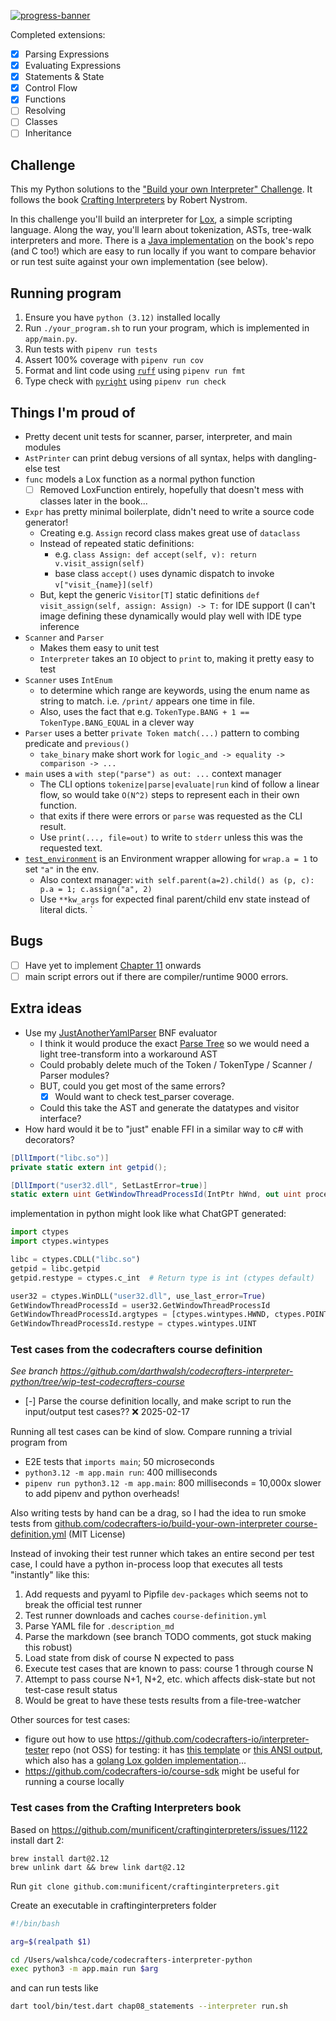 [![progress-banner](https://backend.codecrafters.io/progress/interpreter/5ed16121-3c0b-470d-895b-ae98cca3fb6d)](https://app.codecrafters.io/users/codecrafters-bot?r=2qF)

Completed extensions:
- [x] Parsing Expressions
- [x] Evaluating Expressions
- [x] Statements & State
- [x] Control Flow
- [x] Functions
- [ ] Resolving
- [ ] Classes
- [ ] Inheritance

## Challenge

This my Python solutions to the ["Build your own Interpreter" Challenge](https://app.codecrafters.io/courses/interpreter/overview). It follows the book [Crafting Interpreters](https://craftinginterpreters.com/) by Robert Nystrom.

In this challenge you'll build an interpreter for [Lox](https://craftinginterpreters.com/the-lox-language.html), a simple scripting language. Along the way, you'll learn about tokenization, ASTs, tree-walk interpreters and more. There is a [Java implementation](https://github.com/munificent/craftinginterpreters/blob/4a840f70f69c6ddd17cfef4f6964f8e1bcd8c3d4/java/com/craftinginterpreters/lox/Lox.java#L23) on the book's repo (and C too!) which are easy to run locally if you want to compare behavior or run test suite against your own implementation (see below).

## Running program

1. Ensure you have `python (3.12)` installed locally
1. Run `./your_program.sh` to run your program, which is implemented in `app/main.py`.
1. Run tests with `pipenv run tests`
1. Assert 100% coverage with `pipenv run cov`
1. Format and lint code using [`ruff`](https://github.com/astral-sh/ruff) using `pipenv run fmt`
1. Type check with [`pyright`](https://microsoft.github.io/pyright) using `pipenv run check`

## Things I'm proud of
- Pretty decent unit tests for scanner, parser, interpreter, and main modules
- `AstPrinter` can print debug versions of all syntax, helps with dangling-else test
- `func` models a Lox function as a normal python function
	- [ ] Removed LoxFunction entirely, hopefully that doesn't mess with classes later in the book...
- `Expr` has pretty minimal boilerplate, didn't need to write a source code generator!
	- Creating e.g. `Assign` record class makes great use of `dataclass`
	- Instead of repeated static definitions:
		- e.g. `class Assign: def accept(self, v): return v.visit_assign(self)`
		- base class `accept()` uses dynamic dispatch to invoke `v["visit_{name}](self)`
	- But, kept the generic `Visitor[T]` static definitions `def visit_assign(self, assign: Assign) -> T:` for IDE support (I can't image defining these dynamically would play well with IDE type inference
- `Scanner` and `Parser`
	- Makes them easy to unit test
	- `Interpreter` takes an `IO` object to `print` to, making it pretty easy to test
- `Scanner` uses `IntEnum` 
	- to determine which range are keywords, using the enum name as string to match. i.e. `/print/` appears one time in file.
	- Also, uses the fact that e.g. `TokenType.BANG + 1 == TokenType.BANG_EQUAL` in a clever way
- `Parser` uses a better `private Token match(...)` pattern to combing predicate and `previous()`
	- `take_binary` make short work for `logic_and -> equality -> comparison -> ...`
- `main` uses a `with step("parse") as out: ...` context manager
	- The CLI options `tokenize|parse|evaluate|run` kind of follow a linear flow, so would take `O(N^2)` steps to represent each in their own function.
	- that exits if there were errors or `parse` was requested as the CLI result.
	- Use `print(..., file=out)` to write to `stderr` unless this was the requested text.
- [`test_environment`](test/test_environment.py) is an Environment wrapper allowing for `wrap.a = 1` to set `"a"` in the env.
	- Also context manager: `with self.parent(a=2).child() as (p, c): p.a = 1; c.assign("a", 2)` 
	-  Use `**kw_args`  for expected final parent/child env state instead of literal dicts.
`
## Bugs
- [ ] Have yet to implement [Chapter 11](https://craftinginterpreters.com/resolving-and-binding.html) onwards
- [ ] main script errors out if there are compiler/runtime 9000 errors.
## Extra ideas
- Use my [JustAnotherYamlParser](https://github.com/darthwalsh/JustAnotherYamlParser) BNF evaluator
	- I think it would produce the exact [Parse Tree](https://craftinginterpreters.com/representing-code.html#implementing-syntax-trees) so we would need a light tree-transform into a workaround AST
	- Could probably delete much of the Token / TokenType / Scanner / Parser modules?
	- BUT, could you get most of the same errors? 
        - [x] Would want to check test_parser coverage.
	- Could this take the AST and generate the datatypes and visitor interface?
- How hard would it be to "just" enable FFI in a similar way to c# with decorators?
```csharp
[DllImport("libc.so")]
private static extern int getpid();

[DllImport("user32.dll", SetLastError=true)]
static extern uint GetWindowThreadProcessId(IntPtr hWnd, out uint processId);
```

implementation in python might look like what ChatGPT generated:
```python
import ctypes
import ctypes.wintypes

libc = ctypes.CDLL("libc.so")
getpid = libc.getpid
getpid.restype = ctypes.c_int  # Return type is int (ctypes default)

user32 = ctypes.WinDLL("user32.dll", use_last_error=True)
GetWindowThreadProcessId = user32.GetWindowThreadProcessId
GetWindowThreadProcessId.argtypes = [ctypes.wintypes.HWND, ctypes.POINTER(ctypes.wintypes.DWORD)]
GetWindowThreadProcessId.restype = ctypes.wintypes.UINT
```

### Test cases from the codecrafters course definition
*See branch https://github.com/darthwalsh/codecrafters-interpreter-python/tree/wip-test-codecrafters-course*
- [-] Parse the course definition locally, and make script to run the input/output test cases?? ❌ 2025-02-17

Running all test cases can be kind of slow. Compare running a trivial program from 
* E2E tests that `imports main`; 50 microseconds
* `python3.12 -m app.main run`: 400 milliseconds
* `pipenv run python3.12 -m app.main`: 800 milliseconds = 10,000x slower to add pipenv and python overheads!

Also writing tests by hand can be a drag, so I had the idea to run smoke tests from [github.com/codecrafters-io/build-your-own-interpreter course-definition.yml](https://github.com/codecrafters-io/build-your-own-interpreter/blob/0fc863d1f4389d34705bf8529eff0a6d60127e15/course-definition.yml#L5105) (MIT License)

Instead of invoking their test runner which takes an entire second per test case, I could have a python in-process loop that executes all tests "instantly" like this:
1. Add requests and pyyaml to Pipfile `dev-packages` which seems not to break the official test runner
2. Test runner downloads and caches `course-definition.yml`
3. Parse YAML file for `.description_md`
4. Parse the markdown (see branch TODO comments, got stuck making this robust)
5. Load state from disk of course N expected to pass
6. Execute test cases that are known to pass: course 1 through course N
7. Attempt to pass course N+1, N+2, etc. which affects disk-state but not test-case result status
8. Would be great to have these tests results from a file-tree-watcher

Other sources for test cases:
- figure out how to use https://github.com/codecrafters-io/interpreter-tester repo (not OSS) for testing: it has [this template](https://github.com/codecrafters-io/interpreter-tester/blob/2d0a2ab76a8524481af1442ab0f05e7383bca876/test_programs/c4/2.lox) or [this ANSI output](https://github.com/codecrafters-io/interpreter-tester/blob/2d0a2ab76a8524481af1442ab0f05e7383bca876/test_programs/c4/2.lox), which also has a [golang Lox golden implementation](https://github.com/codecrafters-io/interpreter-tester/blob/2d0a2ab76a8524481af1442ab0f05e7383bca876/internal/lox/parser.go)...
- https://github.com/codecrafters-io/course-sdk might be useful for running a course locally

### Test cases from the Crafting Interpreters book
Based on https://github.com/munificent/craftinginterpreters/issues/1122 install dart 2:
```
brew install dart@2.12
brew unlink dart && brew link dart@2.12
```

Run `git clone github.com:munificent/craftinginterpreters.git`

Create an executable in craftinginterpreters folder
```bash
#!/bin/bash

arg=$(realpath $1)

cd /Users/walshca/code/codecrafters-interpreter-python
exec python3 -m app.main run $arg
```

 and can run tests like
```bash
dart tool/bin/test.dart chap08_statements --interpreter run.sh
```
